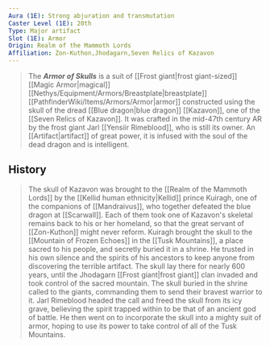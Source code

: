 ```yaml
---
Aura (1E): Strong abjuration and transmutation
Caster Level (1E): 20th
Type: Major artifact
Slot (1E): Armor
Origin: Realm of the Mammoth Lords
Affiliation: Zon-Kuthon,Jhodagarn,Seven Relics of Kazavon
---
```


> The ***Armor of Skulls*** is a suit of [[Frost giant|frost giant-sized]] [[Magic Armor|magical]] [[Nethys/Equipment/Armors/Breastplate|breastplate]] [[PathfinderWiki/Items/Armors/Armor|armor]] constructed using the skull of the dread [[Blue dragon|blue dragon]] [[Kazavon]], one of the [[Seven Relics of Kazavon]]. It was crafted in the mid-47th century AR by the frost giant Jarl [[Yensiir Rimeblood]], who is still its owner. An [[Artifact|artifact]] of great power, it is infused with the soul of the dead dragon and is intelligent.


## History

> The skull of Kazavon was brought to the [[Realm of the Mammoth Lords]] by the [[Kellid human ethnicity|Kellid]] prince Kuiragh, one of the companions of [[Mandraivus]], who together defeated the blue dragon at [[Scarwall]]. Each of them took one of Kazavon's skeletal remains back to his or her homeland, so that the great servant of [[Zon-Kuthon]] might never reform.
> Kuiragh brought the skull to the [[Mountain of Frozen Echoes]] in the [[Tusk Mountains]], a place sacred to his people, and secretly buried it in a shrine. He trusted in his own silence and the spirits of his ancestors to keep anyone from discovering the terrible artifact.
> The skull lay there for nearly 600 years, until the Jhodagarn [[Frost giant|frost giant]] clan invaded and took control of the sacred mountain. The skull buried in the shrine called to the giants, commanding them to send their bravest warrior to it. Jarl Rimeblood headed the call and freed the skull from its icy grave, believing the spirit trapped within to be that of an ancient god of battle. He then went on to incorporate the skull into a mighty suit of armor, hoping to use its power to take control of all of the Tusk Mountains.







